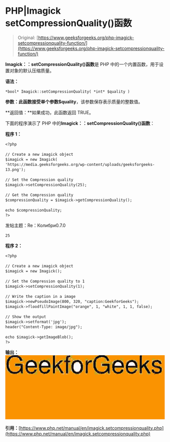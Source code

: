 # PHP|Imagick setCompressionQuality()函数

> Original: [https://www.geeksforgeeks.org/php-imagick-setcompressionquality-function/](https://www.geeksforgeeks.org/php-imagick-setcompressionquality-function/)

**Imagick：：setCompressionQuality()函数**是 PHP 中的一个内置函数，用于设置对象的默认压缩质量。

**语法：**

```
*bool* Imagick::setCompressionQuality( *int* $quality )
```

**参数：**此函数接受单个参数**$quality**，该参数保存表示质量的整数值。

**返回值：**如果成功，此函数返回 TRUE。

下面的程序演示了 PHP 中的**Imagick：：setCompressionQuality()函数**：

**程序 1：**

```
<?php

// Create a new imagick object
$imagick = new Imagick(
'https://media.geeksforgeeks.org/wp-content/uploads/geeksforgeeks-13.png');

// Set the Compression quality
$imagick->setCompressionQuality(25);

// Get the Compression quality
$compressionQuality = $imagick->getCompressionQuality();

echo $compressionQuality;
?>
```

发帖主题：Re：Колибри0.7.0

```
25
```

**程序 2：**

```
<?php

// Create a new imagick object
$imagick = new Imagick();

// Set the Compression quality to 1
$imagick->setCompressionQuality(1);

// Write the caption in a image
$imagick->newPseudoImage(800, 320, "caption:GeekforGeeks");
$imagick->floodfillPaintImage("orange", 1, "white", 1, 1, false);

// Show the output
$imagick->setformat('jpg');
header("Content-Type: image/jpg");

echo $imagick->getImageBlob();
?>
```

**输出：**
![](img/26d7b38e7f537610256956f4ce7072ee.png)

**引用：**[https://www.php.net/manual/en/imagick.setcompressionquality.php](https://www.php.net/manual/en/imagick.setcompressionquality.php)